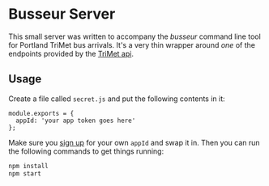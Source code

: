 # Busseur Server

This small server was written to accompany the _busseur_ command line tool for
Portland TriMet bus arrivals. It's a very thin wrapper around _one_ of the
endpoints provided by the [TriMet api][api].

## Usage

Create a file called `secret.js` and put the following contents in it:

```
module.exports = {
  appId: 'your app token goes here'
};

```

Make sure you [sign up][id] for your own `appId` and swap it in. Then you can
run the following commands to get things running:

```bash
npm install
npm start
```

[api]: http://developer.trimet.org/ws_docs/
[id]: http://developer.trimet.org/appid/registration/
